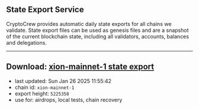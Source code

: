 ## State Export Service
CryptoCrew provides automatic daily state exports for all chains we validate. State export files can be used as genesis files and are a snapshot of the current blockchain state, including all validators, accounts, balances and delegations.

---
**Download: [xion-mainnet-1 state export](https://dl-eu2.ccvalidators.com/SERVICE/xion/xion-mainnet-1_export_5225350.json)**
---

- last updated: Sun Jan 26 2025 11:55:42
- chain id: `xion-mainnet-1`
- export height: `5225350`
- use for: airdrops, local tests, chain recovery
